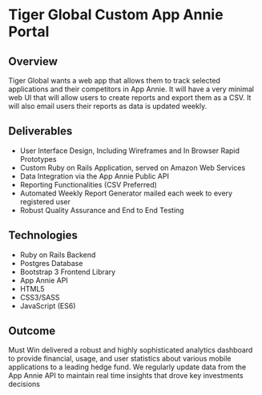 # Tiger Global Custom App Annie Portal

## Overview

Tiger Global wants a web app that allows them to track selected applications and their competitors in App Annie. It will have a very minimal web UI that will allow users to create reports and export them as a CSV. It will also email users their reports as data is updated weekly.

## Deliverables

- User Interface Design, Including Wireframes and In Browser Rapid Prototypes
- Custom Ruby on Rails Application, served on Amazon Web Services
- Data Integration via the App Annie Public API
- Reporting Functionalities (CSV Preferred)
- Automated Weekly Report Generator mailed each week to every registered user
- Robust Quality Assurance and End to End Testing

## Technologies

- Ruby on Rails Backend
- Postgres Database
- Bootstrap 3 Frontend Library
- App Annie API
- HTML5
- CSS3/SASS
- JavaScript (ES6)

## Outcome

Must Win delivered a robust and highly sophisticated analytics dashboard to provide financial, usage, and user statistics about various  mobile applications to a leading hedge fund. We regularly update data from the App Annie API to maintain real time insights that drove key investments decisions
